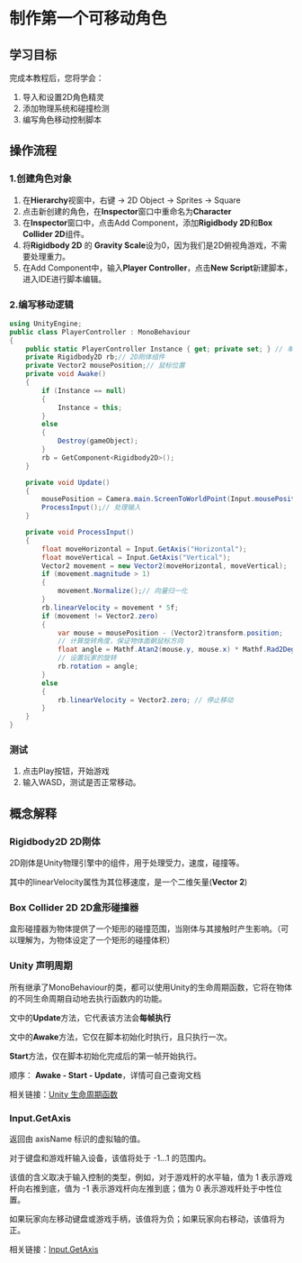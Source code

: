 # 制作第一个可移动角色

## 学习目标

完成本教程后，您将学会：

1. 导入和设置2D角色精灵
2. 添加物理系统和碰撞检测
3. 编写角色移动控制脚本

## 操作流程

### 1.创建角色对象

1. 在**Hierarchy**视窗中，右键 $\rightarrow$ 2D Object $\rightarrow$ Sprites $\rightarrow$ Square
2. 点击新创建的角色，在**Inspector**窗口中重命名为**Character**
3. 在**Inspector**窗口中，点击Add Component，添加**Rigidbody 2D**和**Box Collider 2D**组件。
4. 将**Rigidbody 2D** 的 **Gravity Scale**设为0，因为我们是2D俯视角游戏，不需要处理重力。
5. 在Add Component中，输入**Player Controller**，点击**New Script**新建脚本，进入IDE进行脚本编辑。

### 2.编写移动逻辑

```csharp
using UnityEngine;
public class PlayerController : MonoBehaviour
{
    public static PlayerController Instance { get; private set; } // 单例模式，后续讲设计模式时会另作解释。
    private Rigidbody2D rb;// 2D刚体组件
    private Vector2 mousePosition;// 鼠标位置
    private void Awake()
    {
        if (Instance == null)
        {
            Instance = this;
        }
        else
        {
            Destroy(gameObject);
        }
        rb = GetComponent<Rigidbody2D>();
    }

    private void Update()
    {
        mousePosition = Camera.main.ScreenToWorldPoint(Input.mousePosition);// 获取屏幕位置
        ProcessInput();// 处理输入
    }

    private void ProcessInput()
    {
        float moveHorizontal = Input.GetAxis("Horizontal");
        float moveVertical = Input.GetAxis("Vertical");
        Vector2 movement = new Vector2(moveHorizontal, moveVertical);
        if (movement.magnitude > 1)
        {
            movement.Normalize();// 向量归一化
        }
        rb.linearVelocity = movement * 5f;
        if (movement != Vector2.zero)
        {
            var mouse = mousePosition - (Vector2)transform.position;
            // 计算旋转角度，保证物体面朝鼠标方向
            float angle = Mathf.Atan2(mouse.y, mouse.x) * Mathf.Rad2Deg;
            // 设置玩家的旋转
            rb.rotation = angle;
        }
        else
        {
            rb.linearVelocity = Vector2.zero; // 停止移动
        }
    }
}
```

### 测试

1. 点击Play按钮，开始游戏
2. 输入WASD，测试是否正常移动。

## 概念解释

### Rigidbody2D 2D刚体

2D刚体是Unity物理引擎中的组件，用于处理受力，速度，碰撞等。

其中的linearVelocity属性为其位移速度，是一个二维矢量(**Vector 2**)

### Box Collider 2D 2D盒形碰撞器

盒形碰撞器为物体提供了一个矩形的碰撞范围，当刚体与其接触时产生影响。（可以理解为，为物体设定了一个矩形的碰撞体积）

### Unity 声明周期

所有继承了MonoBehaviour的类，都可以使用Unity的生命周期函数，它将在物体的不同生命周期自动地去执行函数内的功能。

文中的**Update**方法，它代表该方法会**每帧执行**

文中的**Awake**方法，它仅在脚本初始化时执行，且只执行一次。

**Start**方法，仅在脚本初始化完成后的第一帧开始执行。

顺序： **Awake - Start - Update**，详情可自己查询文档

相关链接：[Unity 生命周期函数](https://docs.unity.cn/cn/2019.4/Manual/ExecutionOrder.html)

### Input.GetAxis

返回由 axisName 标识的虚拟轴的值。

对于键盘和游戏杆输入设备，该值将处于 -1...1 的范围内。

该值的含义取决于输入控制的类型，例如，对于游戏杆的水平轴，值为 1 表示游戏杆向右推到底，值为 -1 表示游戏杆向左推到底；值为 0 表示游戏杆处于中性位置。

如果玩家向左移动键盘或游戏手柄，该值将为负；如果玩家向右移动，该值将为正。

相关链接：[Input.GetAxis](https://docs.unity.cn/cn/current/ScriptReference/Input.GetAxis.html)
